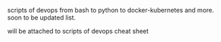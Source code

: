scripts of devops from bash to python to docker-kubernetes and more. soon to be updated list.

will be attached to scripts of devops cheat sheet

